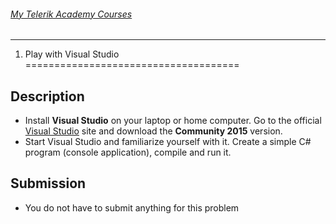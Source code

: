 ###### [My Telerik Academy Courses](https://github.com/nikolovdeyan/TelerikAcademy) 
-------------------------------------

01. Play with Visual Studio
=====================================

## Description
- Install **Visual Studio** on your laptop or home computer. Go to the official [Visual Studio](https://www.visualstudio.com/) site and download the **Community 2015** version.
- Start Visual Studio and familiarize yourself with it. Create a simple C# program (console application), compile and run it.

## Submission
- You do not have to submit anything for this problem
